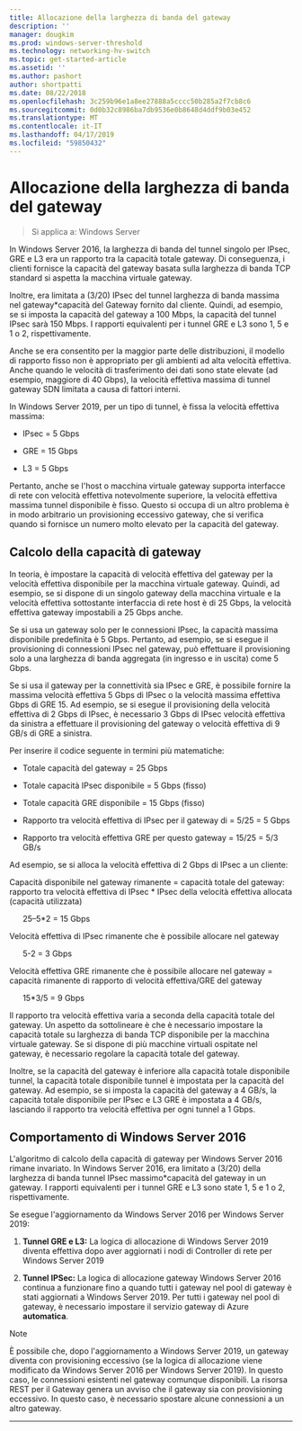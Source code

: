 ```yaml
---
title: Allocazione della larghezza di banda del gateway
description: ''
manager: dougkim
ms.prod: windows-server-threshold
ms.technology: networking-hv-switch
ms.topic: get-started-article
ms.assetid: ''
ms.author: pashort
author: shortpatti
ms.date: 08/22/2018
ms.openlocfilehash: 3c259b96e1a8ee27888a5cccc50b285a2f7cb8c6
ms.sourcegitcommit: 0d0b32c8986ba7db9536e0b8648d4ddf9b03e452
ms.translationtype: MT
ms.contentlocale: it-IT
ms.lasthandoff: 04/17/2019
ms.locfileid: "59850432"
---
```

# <a name="gateway-bandwidth-allocation"></a>Allocazione della larghezza di banda del gateway

>Si applica a: Windows Server

In Windows Server 2016, la larghezza di banda del tunnel singolo per IPsec, GRE e L3 era un rapporto tra la capacità totale gateway. Di conseguenza, i clienti fornisce la capacità del gateway basata sulla larghezza di banda TCP standard si aspetta la macchina virtuale gateway.

Inoltre, era limitata a (3/20) IPsec del tunnel larghezza di banda massima nel gateway\*capacità del Gateway fornito dal cliente. Quindi, ad esempio, se si imposta la capacità del gateway a 100 Mbps, la capacità del tunnel IPsec sarà 150 Mbps. I rapporti equivalenti per i tunnel GRE e L3 sono 1, 5 e 1 o 2, rispettivamente.

Anche se era consentito per la maggior parte delle distribuzioni, il modello di rapporto fisso non è appropriato per gli ambienti ad alta velocità effettiva. Anche quando le velocità di trasferimento dei dati sono state elevate (ad esempio, maggiore di 40 Gbps), la velocità effettiva massima di tunnel gateway SDN limitata a causa di fattori interni.

In Windows Server 2019, per un tipo di tunnel, è fissa la velocità effettiva massima:

-   IPsec = 5 Gbps

-   GRE = 15 Gbps

-   L3 = 5 Gbps

Pertanto, anche se l'host o macchina virtuale gateway supporta interfacce di rete con velocità effettiva notevolmente superiore, la velocità effettiva massima tunnel disponibile è fisso. Questo si occupa di un altro problema è in modo arbitrario un provisioning eccessivo gateway, che si verifica quando si fornisce un numero molto elevato per la capacità del gateway.

## <a name="gateway-capacity-calculation"></a>Calcolo della capacità di gateway

In teoria, è impostare la capacità di velocità effettiva del gateway per la velocità effettiva disponibile per la macchina virtuale gateway. Quindi, ad esempio, se si dispone di un singolo gateway della macchina virtuale e la velocità effettiva sottostante interfaccia di rete host è di 25 Gbps, la velocità effettiva gateway impostabili a 25 Gbps anche.

Se si usa un gateway solo per le connessioni IPsec, la capacità massima disponibile predefinita è 5 Gbps. Pertanto, ad esempio, se si esegue il provisioning di connessioni IPsec nel gateway, può effettuare il provisioning solo a una larghezza di banda aggregata (in ingresso e in uscita) come 5 Gbps.

Se si usa il gateway per la connettività sia IPsec e GRE, è possibile fornire la massima velocità effettiva 5 Gbps di IPsec o la velocità massima effettiva Gbps di GRE 15. Ad esempio, se si esegue il provisioning della velocità effettiva di 2 Gbps di IPsec, è necessario 3 Gbps di IPsec velocità effettiva da sinistra a effettuare il provisioning del gateway o velocità effettiva di 9 GB/s di GRE a sinistra.

Per inserire il codice seguente in termini più matematiche:

- Totale capacità del gateway = 25 Gbps

- Totale capacità IPsec disponibile = 5 Gbps (fisso)

- Totale capacità GRE disponibile = 15 Gbps (fisso)

- Rapporto tra velocità effettiva di IPsec per il gateway di = 5/25 = 5 Gbps

- Rapporto tra velocità effettiva GRE per questo gateway = 15/25 = 5/3 GB/s

Ad esempio, se si alloca la velocità effettiva di 2 Gbps di IPsec a un cliente:

Capacità disponibile nel gateway rimanente = capacità totale del gateway: rapporto tra velocità effettiva di IPsec * IPsec della velocità effettiva allocata (capacità utilizzata)

&nbsp;&nbsp;&nbsp;&nbsp;&nbsp;&nbsp;25–5*2 = 15 Gbps

Velocità effettiva di IPsec rimanente che è possibile allocare nel gateway 

&nbsp;&nbsp;&nbsp;&nbsp;&nbsp;&nbsp;5-2 = 3 Gbps

Velocità effettiva GRE rimanente che è possibile allocare nel gateway = capacità rimanente di rapporto di velocità effettiva/GRE del gateway 

&nbsp;&nbsp;&nbsp;&nbsp;&nbsp;&nbsp;15*3/5 = 9 Gbps

Il rapporto tra velocità effettiva varia a seconda della capacità totale del gateway. Un aspetto da sottolineare è che è necessario impostare la capacità totale su larghezza di banda TCP disponibile per la macchina virtuale gateway. Se si dispone di più macchine virtuali ospitate nel gateway, è necessario regolare la capacità totale del gateway.

Inoltre, se la capacità del gateway è inferiore alla capacità totale disponibile tunnel, la capacità totale disponibile tunnel è impostata per la capacità del gateway. Ad esempio, se si imposta la capacità del gateway a 4 GB/s, la capacità totale disponibile per IPsec e L3 GRE è impostata a 4 GB/s, lasciando il rapporto tra velocità effettiva per ogni tunnel a 1 Gbps.

## <a name="windows-server-2016-behavior"></a>Comportamento di Windows Server 2016

L'algoritmo di calcolo della capacità di gateway per Windows Server 2016 rimane invariato. In Windows Server 2016, era limitato a (3/20) della larghezza di banda tunnel IPsec massimo\*capacità del gateway in un gateway. I rapporti equivalenti per i tunnel GRE e L3 sono state 1, 5 e 1 o 2, rispettivamente.

Se esegue l'aggiornamento da Windows Server 2016 per Windows Server 2019:

1.  **Tunnel GRE e L3:** La logica di allocazione di Windows Server 2019 diventa effettiva dopo aver aggiornati i nodi di Controller di rete per Windows Server 2019

2.  **Tunnel IPSec:** La logica di allocazione gateway Windows Server 2016 continua a funzionare fino a quando tutti i gateway nel pool di gateway è stati aggiornati a Windows Server 2019. Per tutti i gateway nel pool di gateway, è necessario impostare il servizio gateway di Azure **automatica**.

>[!NOTE]
>È possibile che, dopo l'aggiornamento a Windows Server 2019, un gateway diventa con provisioning eccessivo (se la logica di allocazione viene modificato da Windows Server 2016 per Windows Server 2019). In questo caso, le connessioni esistenti nel gateway comunque disponibili. La risorsa REST per il Gateway genera un avviso che il gateway sia con provisioning eccessivo. In questo caso, è necessario spostare alcune connessioni a un altro gateway.

---